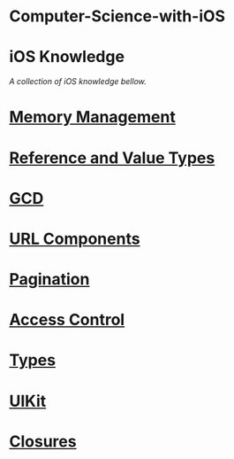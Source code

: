 # Computer-Science-with-iOS


# iOS Knowledge
*A collection of iOS knowledge bellow.*

# [Memory Management](https://github.com/RinniSwift/Computer-Science-with-iOS/blob/main/memoryManagement.md)

# [Reference and Value Types](https://github.com/RinniSwift/Computer-Science-with-iOS/blob/main/referenceAndValueTypes.md)


# [GCD](https://github.com/RinniSwift/Computer-Science-with-iOS/blob/main/gcd.md)

# [URL Components](https://github.com/RinniSwift/Computer-Science-with-iOS/blob/main/urlComponents.md)

# [Pagination](https://github.com/RinniSwift/Computer-Science-with-iOS/blob/main/pagination.md)

# [Access Control](https://github.com/RinniSwift/Computer-Science-with-iOS/blob/main/accessControl.md)

# [Types](https://github.com/RinniSwift/Computer-Science-with-iOS/blob/main/types.md)

# [UIKit](https://github.com/RinniSwift/Computer-Science-with-iOS/blob/main/ui.md)

# [Closures](https://github.com/RinniSwift/Computer-Science-with-iOS/blob/main/closures.md)

